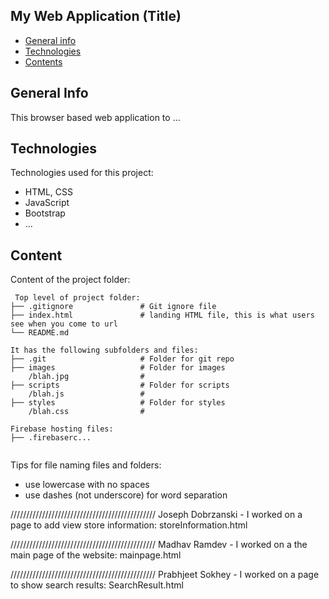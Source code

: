 ## My Web Application (Title)

* [General info](#general-info)
* [Technologies](#technologies)
* [Contents](#content)

## General Info
This browser based web application to ...
	
## Technologies
Technologies used for this project:
* HTML, CSS
* JavaScript
* Bootstrap 
* ...
	
## Content
Content of the project folder:

```
 Top level of project folder: 
├── .gitignore               # Git ignore file
├── index.html               # landing HTML file, this is what users see when you come to url
└── README.md

It has the following subfolders and files:
├── .git                     # Folder for git repo
├── images                   # Folder for images
    /blah.jpg                # 
├── scripts                  # Folder for scripts
    /blah.js                 # 
├── styles                   # Folder for styles
    /blah.css                # 

Firebase hosting files: 
├── .firebaserc...


```

Tips for file naming files and folders:
* use lowercase with no spaces
* use dashes (not underscore) for word separation

/\/\/\/\/\/\/\/\/\/\/\/\/\/\/\/\/\/\/\/\/\/\/\/\/\/\/\/\/\/\/\/\/\/\/\/\/\/\/\/\/\/\/\/\/\/
Joseph Dobrzanski - I worked on a page to add view store information: storeInformation.html

/\/\/\/\/\/\/\/\/\/\/\/\/\/\/\/\/\/\/\/\/\/\/\/\/\/\/\/\/\/\/\/\/\/\/\/\/\/\/\/\/\/\/\/\/\/
Madhav Ramdev - I worked on a the main page of the website: mainpage.html

/\/\/\/\/\/\/\/\/\/\/\/\/\/\/\/\/\/\/\/\/\/\/\/\/\/\/\/\/\/\/\/\/\/\/\/\/\/\/\/\/\/\/\/\/\/
Prabhjeet Sokhey - I worked on a page to show search results: SearchResult.html


